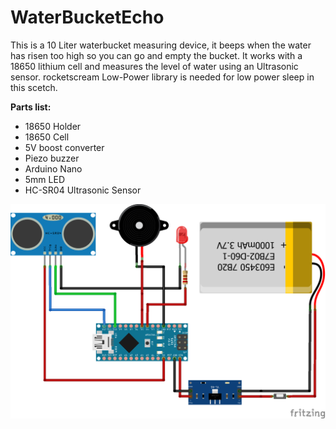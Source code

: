 # WaterBucketEcho
This is a 10 Liter waterbucket measuring device, it beeps when the water has risen too high so you can go and empty the bucket.
It works with a 18650 lithium cell and measures the level of water using an Ultrasonic sensor.
rocketscream Low-Power library is needed for low power sleep in this scetch.

**Parts list:**
* 18650 Holder
* 18650 Cell
* 5V boost converter
* Piezo buzzer
* Arduino Nano
* 5mm LED
* HC-SR04 Ultrasonic Sensor

![Schematic](/watermonitor_bb.png)
